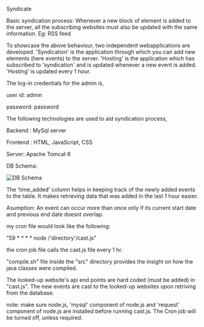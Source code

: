 Syndicate

Basic syndication process: Whenever a new block of element is added to the server, all the subscribing websites must also be updated with the same information. Eg: RSS feed

To showcase the above behaviour, two independent webapplications are developed. 'Syndication' is the application through which you can add new elements (here events) to the server. 'Hosting' is the application which has subscribed to 'syndication' and is updated whenever a new event is added. 'Hosting' is updated every 1 hour.

The log-in credentials for the admin is,

user id: admin

password: password

The following technologies are used to aid syndication process,

Backend : MySql server

Frontend : HTML, JavaScript, CSS

Server: Apache Tomcat 8

DB Schema: 

![DB Schema](https://i.imgur.com/k92KVw8.png "DB Schema")

The 'time_added' column helps in keeping track of the newly added events to the table. It makes retrieving data that was added in the last 1 hour easier.

Asumption: An event can occur more than once only if its current start date and previous end date doesnt overlap.

my cron file would look like the following:

"59 * * * * node /'directory'/cast.js"
  
the cron job file calls the cast.js file every 1 hr.

"compile.sh" file inside the "src" directory provides the insight on how the java classes were compiled.

The looked-up website's api end points are hard coded (must be added) in "cast.js". The new events are cast to the looked-up websites upon retriving from the database.

note: make sure node.js, 'mysql' component of node.js and 'request' component of node.js are installed before running cast.js. The Cron job will be turned off, unless required.
